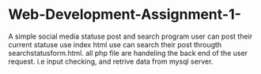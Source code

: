 # Web-Development-Assignment-1-
A simple social media statuse post and search program
user can post their current statuse use index html
use can search their post througth searchstatusform.html.
all php file are handeling the back end of the user request. i.e input checking, and retrive data from mysql server. 
